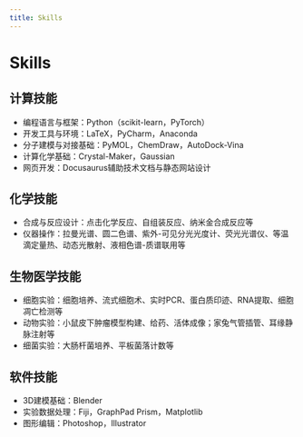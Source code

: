 ```yaml
---
title: Skills
---
```


# Skills

## 计算技能
- 编程语言与框架：Python（scikit-learn，PyTorch）
- 开发工具与环境：LaTeX，PyCharm，Anaconda
- 分子建模与对接基础：PyMOL，ChemDraw，AutoDock-Vina
- 计算化学基础：Crystal-Maker，Gaussian
- 网页开发：Docusaurus辅助技术文档与静态网站设计
## 化学技能
- 合成与反应设计：点击化学反应、自组装反应、纳米金合成反应等
- 仪器操作：拉曼光谱、圆二色谱、紫外-可见分光光度计、荧光光谱仪、等温滴定量热、动态光散射、液相色谱-质谱联用等
## 生物医学技能
- 细胞实验：细胞培养、流式细胞术、实时PCR、蛋白质印迹、RNA提取、细胞凋亡检测等
- 动物实验：小鼠皮下肿瘤模型构建、给药、活体成像；家兔气管插管、耳缘静脉注射等
- 细菌实验：大肠杆菌培养、平板菌落计数等
## 软件技能
- 3D建模基础：Blender
- 实验数据处理：Fiji，GraphPad Prism，Matplotlib
- 图形编辑：Photoshop，Illustrator
